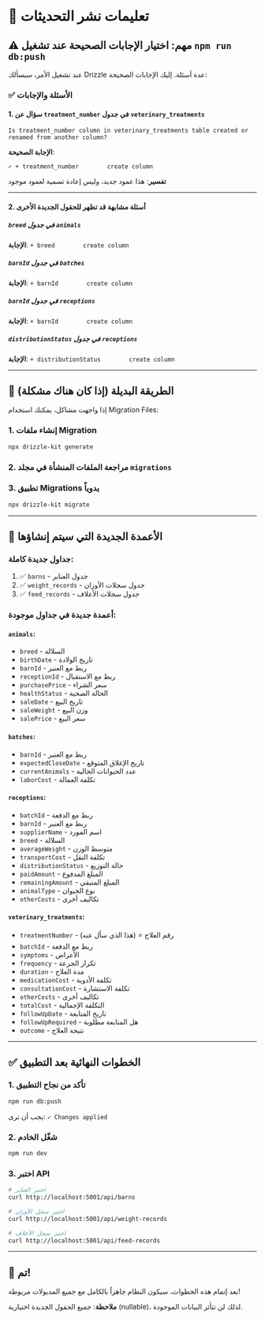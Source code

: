 # 🚀 تعليمات نشر التحديثات

## ⚠️ مهم: اختيار الإجابات الصحيحة عند تشغيل `npm run db:push`

عند تشغيل الأمر، سيسألك Drizzle عدة أسئلة. إليك الإجابات الصحيحة:

### ✅ الأسئلة والإجابات

#### 1. سؤال عن `treatment_number` في جدول `veterinary_treatments`
```
Is treatment_number column in veterinary_treatments table created or renamed from another column?
```

**الإجابة الصحيحة**: 
```
✓ + treatment_number        create column
```
**تفسير**: هذا عمود جديد، وليس إعادة تسمية لعمود موجود

---

#### 2. أسئلة مشابهة قد تظهر للحقول الجديدة الأخرى

##### `breed` في جدول `animals`
**الإجابة**: `+ breed        create column`

##### `barnId` في جدول `batches`
**الإجابة**: `+ barnId        create column`

##### `barnId` في جدول `receptions`
**الإجابة**: `+ barnId        create column`

##### `distributionStatus` في جدول `receptions`
**الإجابة**: `+ distributionStatus        create column`

---

## 🔄 الطريقة البديلة (إذا كان هناك مشكلة)

إذا واجهت مشاكل، يمكنك استخدام Migration Files:

### 1. إنشاء ملفات Migration
```bash
npx drizzle-kit generate
```

### 2. مراجعة الملفات المنشأة في مجلد `migrations`

### 3. تطبيق Migrations يدوياً
```bash
npx drizzle-kit migrate
```

---

## 📝 الأعمدة الجديدة التي سيتم إنشاؤها

### جداول جديدة كاملة:
1. ✅ `barns` - جدول العنابر
2. ✅ `weight_records` - جدول سجلات الأوزان
3. ✅ `feed_records` - جدول سجلات الأعلاف

### أعمدة جديدة في جداول موجودة:

#### `animals`:
- `breed` - السلالة
- `birthDate` - تاريخ الولادة
- `barnId` - ربط مع العنبر
- `receptionId` - ربط مع الاستقبال
- `purchasePrice` - سعر الشراء
- `healthStatus` - الحالة الصحية
- `saleDate` - تاريخ البيع
- `saleWeight` - وزن البيع
- `salePrice` - سعر البيع

#### `batches`:
- `barnId` - ربط مع العنبر
- `expectedCloseDate` - تاريخ الإغلاق المتوقع
- `currentAnimals` - عدد الحيوانات الحالية
- `laborCost` - تكلفة العمالة

#### `receptions`:
- `batchId` - ربط مع الدفعة
- `barnId` - ربط مع العنبر
- `supplierName` - اسم المورد
- `breed` - السلالة
- `averageWeight` - متوسط الوزن
- `transportCost` - تكلفة النقل
- `distributionStatus` - حالة التوزيع
- `paidAmount` - المبلغ المدفوع
- `remainingAmount` - المبلغ المتبقي
- `animalType` - نوع الحيوان
- `otherCosts` - تكاليف أخرى

#### `veterinary_treatments`:
- `treatmentNumber` - رقم العلاج ⭐ (هذا الذي سأل عنه)
- `batchId` - ربط مع الدفعة
- `symptoms` - الأعراض
- `frequency` - تكرار الجرعة
- `duration` - مدة العلاج
- `medicationCost` - تكلفة الأدوية
- `consultationCost` - تكلفة الاستشارة
- `otherCosts` - تكاليف أخرى
- `totalCost` - التكلفة الإجمالية
- `followUpDate` - تاريخ المتابعة
- `followUpRequired` - هل المتابعة مطلوبة
- `outcome` - نتيجة العلاج

---

## ✅ الخطوات النهائية بعد التطبيق

### 1. تأكد من نجاح التطبيق
```bash
npm run db:push
```
يجب أن ترى: `✓ Changes applied`

### 2. شغّل الخادم
```bash
npm run dev
```

### 3. اختبر API
```bash
# اختبر العنابر
curl http://localhost:5001/api/barns

# اختبر سجل الأوزان
curl http://localhost:5001/api/weight-records

# اختبر سجل الأعلاف
curl http://localhost:5001/api/feed-records
```

---

## 🎉 تم!

بعد إتمام هذه الخطوات، سيكون النظام جاهزاً بالكامل مع جميع المديولات مربوطة!

**ملاحظة**: جميع الحقول الجديدة اختيارية (nullable)، لذلك لن تتأثر البيانات الموجودة.

